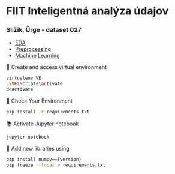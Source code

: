 # FIIT Inteligentná analýza údajov
### Sližik, Ürge - dataset 027
* [EDA](./Eshop.ipynb)
* [Preprocessing](./Preprocessing.ipynb)
* [Machine Learning](./ML.ipynb)

🌟 Create and access virtual environment
```bash
virtualenv VE
.\VE\Scripts\activate
deactivate
```

🚀 Check Your Environment
```bash
pip install -r requirements.txt
```

📚 Activate Jupyter notebook  
```bash
jupyter notebook
```

🧮 Add new libraries using
```bash
pip install numpy=={version}
pip freeze --local > requirements.txt
```
